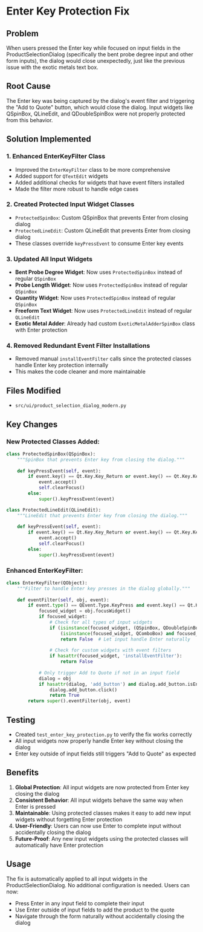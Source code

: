 # Enter Key Protection Fix

## Problem
When users pressed the Enter key while focused on input fields in the ProductSelectionDialog (specifically the bent probe degree input and other form inputs), the dialog would close unexpectedly, just like the previous issue with the exotic metals text box.

## Root Cause
The Enter key was being captured by the dialog's event filter and triggering the "Add to Quote" button, which would close the dialog. Input widgets like QSpinBox, QLineEdit, and QDoubleSpinBox were not properly protected from this behavior.

## Solution Implemented

### 1. Enhanced EnterKeyFilter Class
- Improved the `EnterKeyFilter` class to be more comprehensive
- Added support for `QTextEdit` widgets
- Added additional checks for widgets that have event filters installed
- Made the filter more robust to handle edge cases

### 2. Created Protected Input Widget Classes
- `ProtectedSpinBox`: Custom QSpinBox that prevents Enter from closing dialog
- `ProtectedLineEdit`: Custom QLineEdit that prevents Enter from closing dialog
- These classes override `keyPressEvent` to consume Enter key events

### 3. Updated All Input Widgets
- **Bent Probe Degree Widget**: Now uses `ProtectedSpinBox` instead of regular `QSpinBox`
- **Probe Length Widget**: Now uses `ProtectedSpinBox` instead of regular `QSpinBox`
- **Quantity Widget**: Now uses `ProtectedSpinBox` instead of regular `QSpinBox`
- **Freeform Text Widget**: Now uses `ProtectedLineEdit` instead of regular `QLineEdit`
- **Exotic Metal Adder**: Already had custom `ExoticMetalAdderSpinBox` class with Enter protection

### 4. Removed Redundant Event Filter Installations
- Removed manual `installEventFilter` calls since the protected classes handle Enter key protection internally
- This makes the code cleaner and more maintainable

## Files Modified
- `src/ui/product_selection_dialog_modern.py`

## Key Changes

### New Protected Classes Added:
```python
class ProtectedSpinBox(QSpinBox):
    """SpinBox that prevents Enter key from closing the dialog."""
    
    def keyPressEvent(self, event):
        if event.key() == Qt.Key.Key_Return or event.key() == Qt.Key.Key_Enter:
            event.accept()
            self.clearFocus()
        else:
            super().keyPressEvent(event)

class ProtectedLineEdit(QLineEdit):
    """LineEdit that prevents Enter key from closing the dialog."""
    
    def keyPressEvent(self, event):
        if event.key() == Qt.Key.Key_Return or event.key() == Qt.Key.Key_Enter:
            event.accept()
            self.clearFocus()
        else:
            super().keyPressEvent(event)
```

### Enhanced EnterKeyFilter:
```python
class EnterKeyFilter(QObject):
    """Filter to handle Enter key presses in the dialog globally."""
    
    def eventFilter(self, obj, event):
        if event.type() == QEvent.Type.KeyPress and event.key() == Qt.Key.Key_Return:
            focused_widget = obj.focusWidget()
            if focused_widget:
                # Check for all types of input widgets
                if (isinstance(focused_widget, (QSpinBox, QDoubleSpinBox, QLineEdit, QTextEdit)) or
                    (isinstance(focused_widget, QComboBox) and focused_widget.isEditable())):
                    return False  # Let input handle Enter naturally
                
                # Check for custom widgets with event filters
                if hasattr(focused_widget, 'installEventFilter'):
                    return False
            
            # Only trigger Add to Quote if not in an input field
            dialog = obj
            if hasattr(dialog, 'add_button') and dialog.add_button.isEnabled():
                dialog.add_button.click()
                return True
        return super().eventFilter(obj, event)
```

## Testing
- Created `test_enter_key_protection.py` to verify the fix works correctly
- All input widgets now properly handle Enter key without closing the dialog
- Enter key outside of input fields still triggers "Add to Quote" as expected

## Benefits
1. **Global Protection**: All input widgets are now protected from Enter key closing the dialog
2. **Consistent Behavior**: All input widgets behave the same way when Enter is pressed
3. **Maintainable**: Using protected classes makes it easy to add new input widgets without forgetting Enter protection
4. **User-Friendly**: Users can now use Enter to complete input without accidentally closing the dialog
5. **Future-Proof**: Any new input widgets using the protected classes will automatically have Enter protection

## Usage
The fix is automatically applied to all input widgets in the ProductSelectionDialog. No additional configuration is needed. Users can now:
- Press Enter in any input field to complete their input
- Use Enter outside of input fields to add the product to the quote
- Navigate through the form naturally without accidentally closing the dialog 
